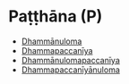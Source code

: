 # Paṭṭhāna (P)

* [Dhammānuloma](dhammanuloma.md)
* [Dhammapaccanīya](dhammapaccaniya.md)
* [Dhammānulomapaccanīya](dhammanulomapaccaniya.md)
* [Dhammapaccanīyānuloma](dhammapaccaniyanuloma.md)
